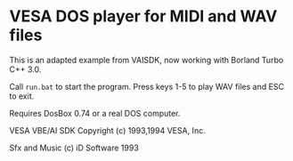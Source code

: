 VESA DOS player for MIDI and WAV files
================
This is an adapted example from VAISDK, now working with Borland Turbo C++ 3.0. 

Call <code>run.bat</code> to start the program. Press keys 1-5 to play WAV files and ESC to exit.

Requires DosBox 0.74 or a real DOS computer.

VESA VBE/AI SDK Copyright (c) 1993,1994 VESA, Inc.

Sfx and Music (c) iD Software 1993
